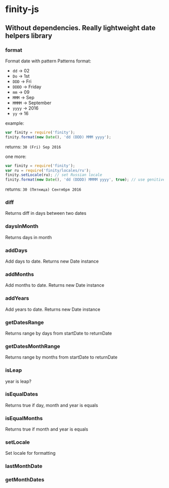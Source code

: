 # finity-js
## Without dependencies. Really lightweight date helpers library

### format
Format date with pattern
Patterns format:
* `dd` -> 02
* `Do` -> 1st
* `DDD` -> Fri
* `DDDD` -> Friday
* `mm` -> 09
* `MMM` -> Sep
* `MMMM` -> September
* `yyyy` -> 2016
* `yy` -> 16

example:
```javascript
var finity = require('finity');
finity.format(new Date(), 'dd (DDD) MMM yyyy');
```
returns:
`30 (Fri) Sep 2016`

one more:
```javascript
var finity = require('finity');
var ru = require('finity/locales/ru');
finity.setLocale(ru); // set Russian locale
finity.format(new Date(), 'dd (DDDD) MMMM yyyy', true); // use genitive case
```
returns:
`30 (Пятница) Сентября 2016`

### diff
Returns diff in days between two dates

### daysInMonth
Returns days in month

### addDays
Add days to date. Returns new Date instance

### addMonths
Add months to date. Returns new Date instance

### addYears
Add years to date. Returns new Date instance

### getDatesRange
Returns range by days from startDate to returnDate

### getDatesMonthRange
Returns range by months from startDate to returnDate

### isLeap
year is leap?

### isEqualDates
Returns true if day, month and year is equals

### isEqualMonths
Returns true if month and year is equals

### setLocale
Set locale for formatting

### lastMonthDate

### getMonthDates
